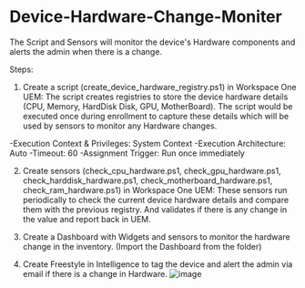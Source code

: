 # Device-Hardware-Change-Moniter
The Script and Sensors will monitor the device's Hardware components and alerts the admin when there is a change.

Steps:

1. Create a script (create_device_hardware_registry.ps1) in Workspace One UEM: The script creates registries to store the device hardware details (CPU, Memory, HardDisk Disk, GPU, MotherBoard). The script would be executed once during enrollment to capture these details which will be used by sensors to monitor any Hardware changes.

  -Execution Context & Privileges: System Context   -Execution Architecture: Auto   -Timeout: 60   -Assignment Trigger: Run once immediately

2. Create sensors (check_cpu_hardware.ps1, check_gpu_hardware.ps1, check_harddisk_hardware.ps1, check_motherboard_hardware.ps1, check_ram_hardware.ps1) in Workspace One UEM: These sensors run periodically to check the current device hardware details and compare them with the previous registry. And validates if there is any change in the value and report back in UEM.

3. Create a Dashboard with Widgets and sensors to monitor the hardware change in the inventory. (Import the Dashboard from the folder)

4. Create Freestyle in Intelligence to tag the device and alert the admin via email if there is a change in Hardware.
![image](https://github.com/gvinodh1/Device-Hardware-Change-Moniter/assets/33771537/ee9af984-f734-4f88-ab45-b562b2c2f3b4)

